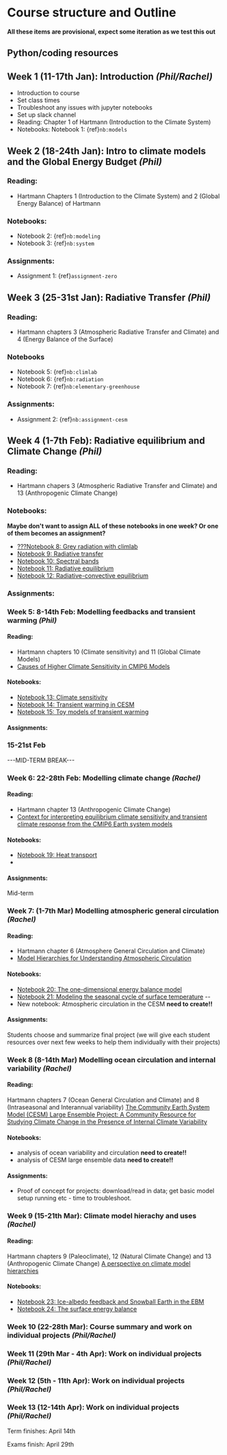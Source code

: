 # Course structure and Outline

**All these items are provisional, expect some iteration as we test this out**

## Python/coding resources



## Week 1 (11-17th Jan): Introduction _(Phil/Rachel)_
- Introduction to course
- Set class times
- Troubleshoot any issues with jupyter notebooks
- Set up slack channel
- Reading: Chapter 1 of Hartmann (Introduction to the Climate System)
- Notebooks: Notebook 1: {ref}`nb:models`


## Week 2 (18-24th Jan): Intro to climate models and the Global Energy Budget _(Phil)_
### Reading:
- Hartmann Chapters 1 (Introduction to the Climate System) and 2 (Global Energy Balance) of Hartmann
### Notebooks:
- Notebook 2: {ref}`nb:modeling`
- Notebook 3: {ref}`nb:system`

### Assignments:

- Assignment 1: {ref}`assignment-zero`


## Week 3 (25-31st Jan): Radiative Transfer _(Phil)_
### Reading:

- Hartmann chapters 3 (Atmospheric Radiative Transfer and Climate) and 4 (Energy Balance of the Surface)

### Notebooks
- Notebook 5: {ref}`nb:climlab`
- Notebook 6: {ref}`nb:radiation` 
- Notebook 7: {ref}`nb:elementary-greenhouse`

### Assignments:

- Assignment 2: {ref}`nb:assignment-cesm`

## Week 4 (1-7th Feb): Radiative equilibrium and Climate Change _(Phil)_
### Reading:
- Hartmann chapers 3 (Atmospheric Radiative Transfer and Climate) and 13 (Anthropogenic Climate Change)

### Notebooks:
**Maybe don't want to assign ALL of these notebooks in one week? Or one of them becomes an assignment?**
- [???Notebook 8: Grey radiation with climlab](https://brian-rose.github.io/ClimateLaboratoryBook/courseware/grey-radiation-climlab.html)
- [Notebook 9: Radiative transfer](https://brian-rose.github.io/ClimateLaboratoryBook/courseware/radiative-transfer.html)
- [Notebook 10: Spectral bands](https://brian-rose.github.io/ClimateLaboratoryBook/courseware/spectral-bands.html)
- [Notebook 11: Radiative equilibrium](https://brian-rose.github.io/ClimateLaboratoryBook/courseware/radeq.html)
- [Notebook 12: Radiative-convective equilibrium](https://brian-rose.github.io/ClimateLaboratoryBook/courseware/rce.html)

### Assignments:

### Week 5: 8-14th Feb: Modelling feedbacks and transient warming _(Phil)_
#### Reading:
- Hartmann chapters 10 (Climate sensitivity) and 11 (Global Climate Models) 
- [Causes of Higher Climate Sensitivity in CMIP6 Models](https://agupubs.onlinelibrary.wiley.com/doi/full/10.1029/2019GL085782)

#### Notebooks:
- [Notebook 13: Climate sensitivity](https://brian-rose.github.io/ClimateLaboratoryBook/courseware/sensitivity-feedback.html)
- [Notebook 14: Transient warming in CESM](https://brian-rose.github.io/ClimateLaboratoryBook/courseware/transient-cesm.html)
- [Notebook 15: Toy models of transient warming](https://brian-rose.github.io/ClimateLaboratoryBook/courseware/transient-toy.html)
#### Assignments:

### 15-21st Feb
---MID-TERM BREAK---

### Week 6: 22-28th Feb: Modelling climate change _(Rachel)_
#### Reading:
- Hartmann chapter 13 (Anthropogenic Climate Change)
- [Context for interpreting equilibrium climate sensitivity and transient climate response from the CMIP6 Earth system models](https://advances.sciencemag.org/content/6/26/eaba1981)
#### Notebooks:
- [Notebook 19: Heat transport](https://brian-rose.github.io/ClimateLaboratoryBook/courseware/heat-transport.html)
- 

#### Assignments: 
Mid-term

### Week 7: (1-7th Mar) Modelling atmospheric general circulation _(Rachel)_
#### Reading:
- Hartmann chapter 6 (Atmosphere General Circulation and Climate)
- [Model Hierarchies for Understanding Atmospheric Circulation](https://agupubs.onlinelibrary.wiley.com/doi/abs/10.1029/2018RG000607)


#### Notebooks:
- [Notebook 20: The one-dimensional energy balance model](https://brian-rose.github.io/ClimateLaboratoryBook/courseware/one-dim-ebm.html)
- [Notebook 21: Modeling the seasonal cycle of surface temperature](https://brian-rose.github.io/ClimateLaboratoryBook/courseware/seasonal-cycle.html)
--
- New notebook: Atmospheric circulation in the CESM **need to create!!**

#### Assignments:
Students choose and summarize final project (we will give each student resources over next few weeks to help them individually with their projects)

### Week 8 (8-14th Mar) Modelling ocean circulation and internal variability _(Rachel)_
#### Reading:
Hartmann chapters 7 (Ocean General Circulation and Climate) and 8 (Intraseasonal and Interannual variability) 
[The Community Earth System Model (CESM) Large Ensemble Project: A Community Resource for Studying Climate Change in the Presence of Internal Climate Variability](https://journals.ametsoc.org/view/journals/bams/96/8/bams-d-13-00255.1.xml)

#### Notebooks:
- analysis of ocean variability and circulation **need to create!!**
- analysis of CESM large ensemble data **need to create!!**

#### Assignments: 
- Proof of concept for projects: download/read in data; get basic model setup running etc - time to troubleshoot.

### Week 9 (15-21th Mar): Climate model hierachy and uses _(Rachel)_

#### Reading:
Hartmann chapters 9 (Paleoclimate), 12 (Natural Climate Change) and 13 (Anthropogenic Climate Change)
[A perspective on climate model hierarchies](https://agupubs.onlinelibrary.wiley.com/doi/full/10.1002/2017MS001038)

#### Notebooks:
- [Notebook 23: Ice-albedo feedback and Snowball Earth in the EBM](https://brian-rose.github.io/ClimateLaboratoryBook/courseware/albedo-snowball.html)
- [Notebook 24: The surface energy balance](https://brian-rose.github.io/ClimateLaboratoryBook/courseware/surface-energy-balance.html)


### Week 10 (22-28th Mar): Course summary and work on individual projects _(Phil/Rachel)_

### Week 11 (29th Mar - 4th Apr): Work on individual projects _(Phil/Rachel)_

### Week 12 (5th - 11th Apr): Work on individual projects _(Phil/Rachel)_

### Week 13 (12-14th Apr): Work on individual projects _(Phil/Rachel)_



Term finishes: April 14th

Exams finish: April 29th
